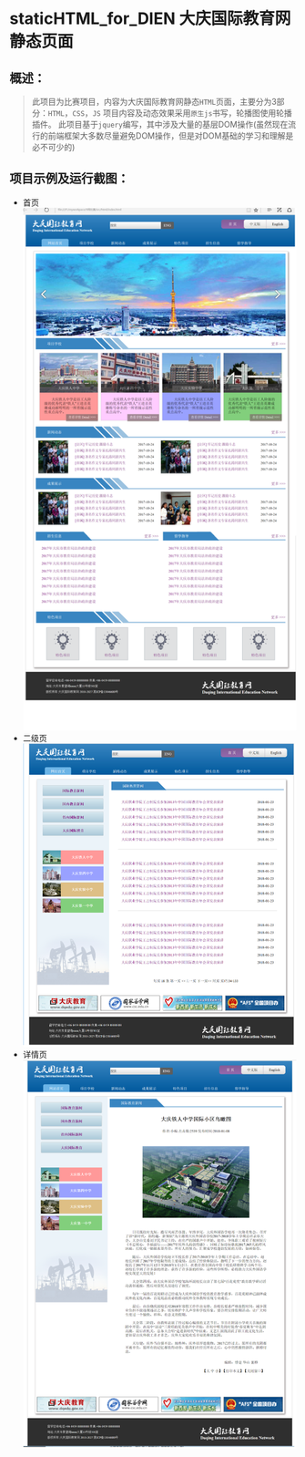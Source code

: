 # staticHTML_for_DIEN 大庆国际教育网静态页面




## 概述：
> 此项目为比赛项目，内容为大庆国际教育网静态`HTML`页面，主要分为3部分：`HTML`，`CSS`，`JS` 项目内容及动态效果采用`原生js`书写，轮播图使用轮播插件。
> 此项目基于`jquery`编写，其中涉及大量的基层DOM操作(虽然现在流行的前端框架大多数尽量避免DOM操作，但是对DOM基础的学习和理解是必不可少的)
## 项目示例及运行截图：
* 首页
![image](https://github.com/2359634711/staticHTML_for_DIEN/blob/master/index.png)
* 二级页
![image](https://github.com/2359634711/staticHTML_for_DIEN/blob/master/secpage.png)
* 详情页
![image](https://github.com/2359634711/staticHTML_for_DIEN/blob/master/content.png)

